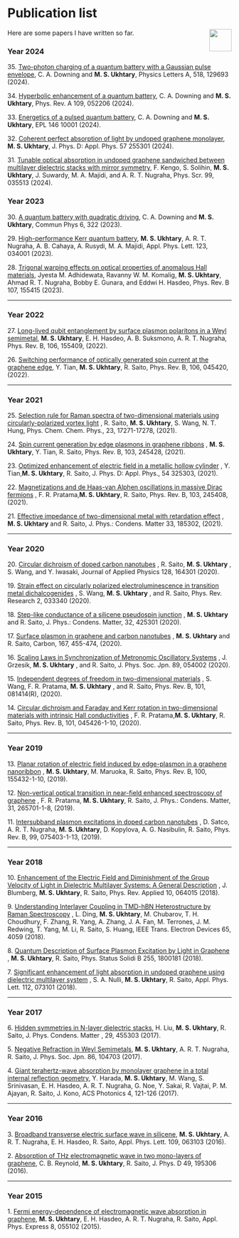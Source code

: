 # Publication list


<a href="https://ukhtary30.github.io"><img align="right" width="50" height="50" src="figures/home.png"></a>




Here are some papers I have written so far.
### Year 2024
35\.  [Two-photon charging of a quantum battery with a Gaussian pulse envelope](https://www.sciencedirect.com/science/article/pii/S0375960124003876), C. A. Downing and **M. S. Ukhtary**, Physics Letters A, 518, 129693 (2024).

34\.  [Hyperbolic enhancement of a quantum battery](https://journals.aps.org/pra/abstract/10.1103/PhysRevA.109.052206), C. A. Downing and **M. S. Ukhtary**, Phys. Rev. A 109, 052206 (2024).

33\.  [Energetics of a pulsed quantum battery](https://iopscience.iop.org/article/10.1209/0295-5075/ad2e79), C. A. Downing and **M. S. Ukhtary**, EPL 146 10001 (2024).

32\.  [Coherent perfect absorption of light by undoped graphene monolayer](https://iopscience.iop.org/article/10.1088/1361-6463/ad32ab/pdf), **M. S. Ukhtary**, J. Phys. D: Appl. Phys. 57 255301 (2024).

31\.  [Tunable optical absorption in undoped graphene sandwiched between multilayer dielectric stacks with mirror symmetry](https://iopscience.iop.org/article/10.1088/1402-4896/ad23b1/meta), F. Kengo, S. Solihin, **M. S. Ukhtary**, J. Suwardy, M. A. Majidi, and A. R. T. Nugraha, Phys. Scr. 99, 035513 (2024).



### Year 2023
30\.  [A quantum battery with quadratic driving](https://www.nature.com/articles/s42005-023-01439-y), C. A. Downing and **M. S. Ukhtary**, Commun Phys 6, 322 (2023).

29\.  [High-performance Kerr quantum battery](https://pubs.aip.org/aip/apl/article-abstract/123/3/034001/2902897/High-performance-Kerr-quantum-battery?redirectedFrom=fulltext), **M. S. Ukhtary**, A. R. T.  Nugraha, A. B. Cahaya, A. Rusydi, M. A.  Majidi, Appl. Phys. Lett. 123, 034001 (2023).

28\.  [Trigonal warping effects on optical properties of anomalous Hall materials](https://journals.aps.org/prb/abstract/10.1103/PhysRevB.107.155415), Jyesta M. Adhidewata, Ravanny W. M. Komalig, **M. S. Ukhtary**, Ahmad R. T. Nugraha, Bobby E. Gunara, and Eddwi H. Hasdeo, Phys. Rev. B 107, 155415 (2023).

---

### Year 2022
27\.  [Long-lived qubit entanglement by surface plasmon polaritons in a Weyl semimetal](https://journals.aps.org/prb/abstract/10.1103/PhysRevB.106.155409), **M. S. Ukhtary**, E. H. Hasdeo, A. B. Suksmono, A. R. T. Nugraha, Phys. Rev. B, 106, 155409, (2022).

26\.  [Switching performance of optically generated spin current at the graphene edge](https://journals.aps.org/prb/abstract/10.1103/PhysRevB.106.045420), Y. Tian, **M. S. Ukhtary**, R. Saito, Phys. Rev. B, 106, 045420, (2022).

---

### Year 2021

25\.  [Selection rule for Raman spectra of two-dimensional materials using circularly-polarized vortex light](https://pubs.rsc.org/en/content/articlelanding/2021/CP/D1CP02209A) , R. Saito, **M. S. Ukhtary**, S. Wang, N. T. Hung, Phys. Chem. Chem. Phys., 23, 17271-17278, (2021).

24\.  [Spin current generation by edge plasmons in graphene ribbons](https://journals.aps.org/prb/abstract/10.1103/PhysRevB.103.245428) , **M. S. Ukhtary**, Y. Tian, R. Saito, Phys. Rev. B, 103, 245428, (2021).

23\.  [Optimized enhancement of electric field in a metallic hollow cylinder](https://iopscience.iop.org/article/10.1088/1361-6463/ac04e6) , Y. Tian,**M. S. Ukhtary**, R. Saito, J. Phys. D: Appl. Phys., 54 325303, (2021).

22\.  [Magnetizations and de Haas-van Alphen oscillations in massive Dirac fermions](https://journals.aps.org/prb/abstract/10.1103/PhysRevB.103.245408) , F. R. Pratama,**M. S. Ukhtary**, R. Saito, Phys. Rev. B, 103, 245408, (2021).

21\.  [Effective impedance of two-dimensional metal with retardation effect](https://iopscience.iop.org/article/10.1088/1361-648X/abee02) , **M. S. Ukhtary** and R. Saito, J. Phys.: Condens. Matter 33, 185302, (2021).

---

### Year 2020

20\.  [Circular dichroism of doped carbon nanotubes](https://aip.scitation.org/doi/10.1063/5.0028011) , R. Saito, **M. S. Ukhtary** , S. Wang, and Y. Iwasaki, Journal of Applied Physics 128, 164301 (2020).

19\.  [Strain effect on circularly polarized electroluminescence in transition metal dichalcogenides](https://iopscience.iop.org/article/10.1088/1361-648X/ab9d50/meta) , S. Wang, **M. S. Ukhtary** , and R. Saito, Phys. Rev. Research 2, 033340 (2020).

18\.  [Step-like conductance of a silicene pseudospin junction](https://journals.aps.org/prresearch/abstract/10.1103/PhysRevResearch.2.033340) , **M. S. Ukhtary** and R. Saito, J. Phys.: Condens. Matter, 32, 425301 (2020).

17\.  [Surface plasmon in graphene and carbon nanotubes](https://www.sciencedirect.com/science/article/pii/S0008622320304607?via%3Dihub) , **M. S. Ukhtary** and R. Saito, Carbon, 167, 455-474, (2020).

16\.  [Scaling Laws in Synchronization of Metronomic Oscillatory Systems](https://journals.aps.org/prb/abstract/10.1103/PhysRevB.101.081414) , J. Grzesik, **M. S. Ukhtary** , and R. Saito, J. Phys. Soc. Jpn. 89, 054002 (2020).

15\.  [Independent degrees of freedom in two-dimensional materials](https://journals.jps.jp/doi/10.7566/JPSJ.89.054002) , S. Wang, F. R. Pratama, **M. S. Ukhtary** , and R. Saito, Phys. Rev. B, 101, 081414(R), (2020).

14\.  [Circular dichroism and Faraday and Kerr rotation in two-dimensional materials with intrinsic Hall conductivities](https://journals.aps.org/prb/abstract/10.1103/PhysRevB.101.045426) , F. R. Pratama,**M. S. Ukhtary**, R. Saito, Phys. Rev. B, 101, 045426-1-10, (2020).

---

### Year 2019

13\.  [Planar rotation of electric field induced by edge-plasmon in a graphene nanoribbon](https://journals.aps.org/prb/abstract/10.1103/PhysRevB.100.155432) , **M. S. Ukhtary**, M. Maruoka, R. Saito, Phys. Rev. B, 100, 155432-1-10, (2019).

12\.  [Non-vertical optical transition in near-field enhanced spectroscopy of graphene](https://iopscience.iop.org/article/10.1088/1361-648X/ab1335) , F. R. Pratama, **M. S. Ukhtary**, R. Saito, J. Phys.: Condens. Matter, 31, 265701-1-8, (2019).

11\.  [Intersubband plasmon excitations in doped carbon nanotubes](https://journals.aps.org/prb/pdf/10.1103/PhysRevB.99.075403) , D. Satco, A. R. T. Nugraha, **M. S. Ukhtary**, D. Kopylova, A. G. Nasibulin, R. Saito, Phys. Rev. B, 99, 075403-1-13, (2019).

---

### Year 2018

10\.  [Enhancement of the Electric Field and Diminishment of the Group Velocity of Light in Dielectric Multilayer Systems: A General Description](https://journals.aps.org/prapplied/abstract/10.1103/PhysRevApplied.10.064015) , J. Blumberg, **M. S. Ukhtary**, R. Saito, Phys. Rev. Applied 10, 064015 (2018).

9\.  [Understanding Interlayer Coupling in TMD-hBN Heterostructure by Raman Spectroscopy](https://ieeexplore.ieee.org/document/8409293) , L. Ding, **M. S. Ukhtary**, M. Chubarov, T. H. Choudhury, F. Zhang, R. Yang, A. Zhang, J. A. Fan, M. Terrones, J. M. Redwing, T. Yang, M. Li, R. Saito, S. Huang, IEEE Trans. Electron Devices 65, 4059 (2018).

8\.  [Quantum Description of Surface Plasmon Excitation by Light in Graphene](https://onlinelibrary.wiley.com/doi/full/10.1002/pssb.201800181) , **M. S. Ukhtary**, R. Saito, Phys. Status Solidi B 255, 1800181 (2018).

7\.  [Significant enhancement of light absorption in undoped graphene using dielectric multilayer system](http://aip.scitation.org/doi/abs/10.1063/1.5012604) , S. A. Nulli, **M. S. Ukhtary**, R. Saito, Appl. Phys. Lett. 112, 073101 (2018).

---

### Year 2017

6\.  [Hidden symmetries in N-layer dielectric stacks](https://doi.org/10.1088/1361-648X/aa865c), H. Liu, **M. S. Ukhtary**, R. Saito, J. Phys. Condens. Matter , 29, 455303 (2017).

5\.  [Negative Refraction in Weyl Semimetals](http://journals.jps.jp/doi/abs/10.7566/JPSJ.86.104703), **M. S. Ukhtary**, A. R. T. Nugraha, R. Saito, J. Phys. Soc. Jpn. 86, 104703 (2017).

4\.  [Giant terahertz-wave absorption by monolayer graphene in a total internal reflection geometry](http://pubs.acs.org/doi/abs/10.1021/acsphotonics.6b00663), Y. Harada, **M. S. Ukhtary**, M. Wang, S. Srinivasan, E. H. Hasdeo, A. R. T. Nugraha, G. Noe, Y. Sakai, R. Vajtai, P. M. Ajayan, R. Saito, J. Kono, ACS Photonics 4, 121-126 (2017).

---

### Year 2016

3\.  [Broadband transverse electric surface wave in silicene](http://dx.doi.org/10.1063/1.4960531), **M. S. Ukhtary**, A. R. T. Nugraha, E. H. Hasdeo, R. Saito, Appl. Phys. Lett. 109, 063103 (2016).

2\.  [Absorption of THz electromagnetic wave in two mono-layers of graphene](http://dx.doi.org/10.1088/0022-3727/49/19/195306), C. B. Reynold, **M. S. Ukhtary**, R. Saito, J. Phys. D 49, 195306 (2016).

---

### Year 2015

1\.  [Fermi energy-dependence of electromagnetic wave absorption in graphene](http://dx.doi.org/10.7567/APEX.8.055102), **M. S. Ukhtary**, E. H. Hasdeo, A. R. T. Nugraha, R. Saito, Appl. Phys. Express 8, 055102 (2015).

